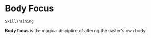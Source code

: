 # Body Focus

`SkillTraining`

**Body focus** is the magical discipline of altering the caster's own body.
